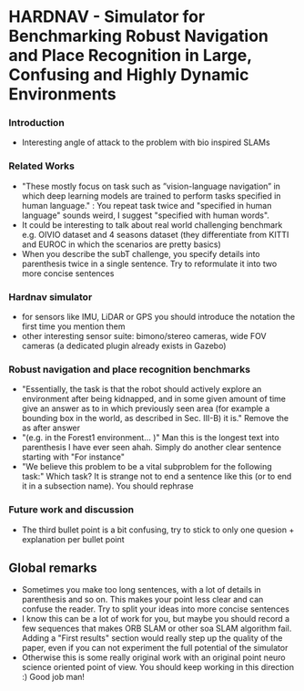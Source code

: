 # HARDNAV - Simulator for Benchmarking Robust Navigation and Place Recognition in Large, Confusing and Highly Dynamic Environments

### Introduction

* Interesting angle of attack to the problem with bio inspired SLAMs

### Related Works

* "These mostly focus on task
such as ”vision-language navigation” in which deep learning
models are trained to perform tasks specified in human
language." : You repeat task twice and "specified in human language" sounds weird, I suggest "specified with human words".
* It could be interesting to talk about real world challenging benchmark e.g. OIVIO dataset and 4 seasons dataset (they differentiate from KITTI and EUROC in which the scenarios are pretty basics)
* When you describe the subT challenge, you specify details into parenthesis twice in a single sentence. Try to reformulate it into two more concise sentences

### Hardnav simulator

* for sensors like IMU, LiDAR or GPS you should introduce the notation the first time you mention them
* other interesting sensor suite: bimono/stereo cameras, wide FOV cameras (a dedicated plugin already exists in Gazebo)

### Robust navigation and place recognition benchmarks

* "Essentially, the task is that the robot
should actively explore an environment after being
kidnapped, and in some given amount of time give an
answer as to in which previously seen area (for example a
bounding box in the world, as described in Sec. III-B) it is." Remove the as after answer
* "(e.g. in the Forest1 environment... )" Man this is the longest text into parenthesis I have ever seen ahah. Simply do another clear sentence starting with "For instance"
* "We believe this problem to be a vital subproblem for the
following task:" Which task? It is strange not to end a sentence like this (or to end it in a subsection name). You should rephrase

### Future work and discussion

* The third bullet point is a bit confusing, try to stick to only one quesion + explanation per bullet point

## Global remarks

* Sometimes you make too long sentences, with a lot of details in parenthesis and so on. This makes your point less clear and can confuse the reader. Try to split your ideas into more concise sentences
* I know this can be a lot of work for you, but maybe you should record a few sequences that makes ORB SLAM or other soa  SLAM algorithm fail. Adding a "First results" section would really step up the quality of the paper, even if you can not experiment the full potential of the simulator
* Otherwise this is some really original work with an original point neuro science oriented point of view. You should keep working in this direction :) Good job man!